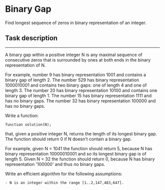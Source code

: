 # Binary Gap

Find longest sequence of zeros in binary representation of an integer.

## Task description

---

A binary gap within a positive integer N is any maximal sequence of consecutive zeros that is surrounded by ones at both ends in the binary representation of N.

For example, number 9 has binary representation 1001 and contains a binary gap of length 2. The number 529 has binary representation 1000010001 and contains two binary gaps: one of length 4 and one of length 3. The number 20 has binary representation 10100 and contains one binary gap of length 1. The number 15 has binary representation 1111 and has no binary gaps. The number 32 has binary representation 100000 and has no binary gaps.

Write a function:

    function solution(N);

that, given a positive integer N, returns the length of its longest binary gap. The function should return 0 if N doesn't contain a binary gap.

For example, given N = 1041 the function should return 5, because N has binary representation 10000010001 and so its longest binary gap is of length 5. Given N = 32 the function should return 0, because N has binary representation '100000' and thus no binary gaps.

Write an efficient algorithm for the following assumptions:

    - N is an integer within the range [1..2,147,483,647].
